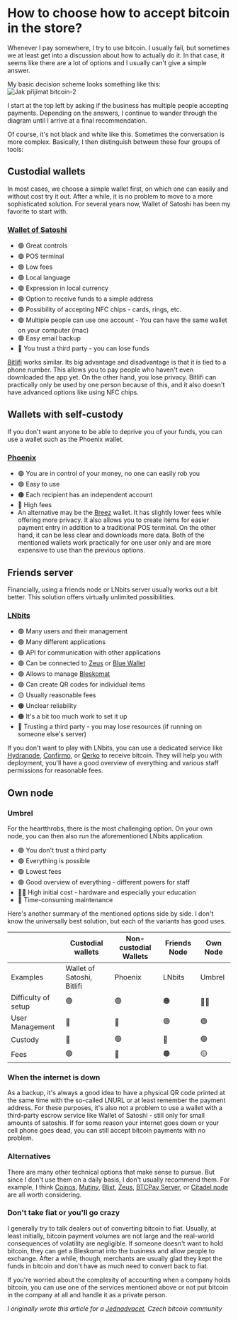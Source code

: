 # How to choose how to accept bitcoin in the store?

Whenever I pay somewhere, I try to use bitcoin. I usually fail, but sometimes we at least get into a discussion about how to actually do it. In that case, it seems like there are a lot of options and I usually can't give a simple answer.

My basic decision scheme looks something like this:
![Jak přijímat bitcoin-2](https://github.com/hynek-jina/Hynek/assets/26002916/ad4fc052-1173-47ca-aa71-8fee509a758a)


I start at the top left by asking if the business has multiple people accepting payments. Depending on the answers, I continue to wander through the diagram until I arrive at a final recommendation.

Of course, it's not black and white like this. Sometimes the conversation is more complex. Basically, I then distinguish between these four groups of tools:

## Custodial wallets
In most cases, we choose a simple wallet first, on which one can easily and without cost try it out. After a while, it is no problem to move to a more sophisticated solution. For several years now, Wallet of Satoshi has been my favorite to start with.

### [Wallet of Satoshi](https://www.walletofsatoshi.com/)
- 🟢 Great controls
- 🟢 POS terminal
- 🟢 Low fees
- 🟢 Local language
- 🟢 Expression in local currency
- 🟢 Option to receive funds to a simple address
- 🟢 Possibility of accepting NFC chips - cards, rings, etc.
- 🟢 Multiple people can use one account - You can have the same wallet on your computer (mac)
- 🟢 Easy email backup
- 🔴 You trust a third party - you can lose funds

[Bitlifi](https://www.bitlifi.com/) works similar. Its big advantage and disadvantage is that it is tied to a phone number. This allows you to pay people who haven't even downloaded the app yet. On the other hand, you lose privacy. Bitlifi can practically only be used by one person because of this, and it also doesn't have advanced options like using NFC chips.

## Wallets with self-custody
If you don't want anyone to be able to deprive you of your funds, you can use a wallet such as the Phoenix wallet.

### [Phoenix](https://phoenix.acinq.co/)
- 🟢 You are in control of your money, no one can easily rob you
- 🟢 Easy to use
- 🟠 Each recipient has an independent account
- 🔴 High fees
- An alternative may be the [Breez](https://breez.technology/) wallet. It has slightly lower fees while offering more privacy. It also allows you to create items for easier payment entry in addition to a traditional POS terminal. On the other hand, it can be less clear and downloads more data. Both of the mentioned wallets work practically for one user only and are more expensive to use than the previous options.

## Friends server
Financially, using a friends node or LNbits server usually works out a bit better. This solution offers virtually unlimited possibilities.

### [LNbits](http://lnbits.com/)
- 🟢 Many users and their management
- 🟢 Many different applications
- 🟢 API for communication with other applications
- 🟢 Can be connected to [Zeus](https://zeusln.app/) or [Blue Wallet](https://bluewallet.io/)
- 🟢 Allows to manage [Bleskomat](https://www.bleskomat.com/)
- 🟢 Can create QR codes for individual items
- 🟡 Usually reasonable fees
- 🟠 Unclear reliability
- 🟠 It's a bit too much work to set it up
- 🔴 Trusting a third party - you may lose resources (if running on someone else's server)

If you don't want to play with LNbits, you can use a dedicated service like [Hydranode](https://hydranode.net/), [Confirmo](https://confirmo.net/), or [Qerko](http://qerko.com/) to receive bitcoin. They will help you with deployment, you'll have a good overview of everything and various staff permissions for reasonable fees.

## Own node

### Umbrel
For the heartthrobs, there is the most challenging option. On your own node, you can then also run the aforementioned LNbits application.

- 🟢 You don't trust a third party
- 🟢 Everything is possible
- 🟢 Lowest fees
- 🟢 Good overview of everything - different powers for staff
- 🔴🔴 High initial cost - hardware and especially your education
- 🔴 Time-consuming maintenance


Here's another summary of the mentioned options side by side. I don't know the universally best solution, but each of the variants has good uses.

|   | Custodial wallets | Non-custodial Wallets | Friends Node | Own Node |
| - | ----------------- | -------------------- | ------------ | -------- |
| Examples | Wallet of Satoshi, Bitlifi | Phoenix | LNbits | Umbrel |
| Difficulty of setup | 🟢 | 🟢 | 🟠 | 🔴🔴 |
| User Management | 🔴 | 🔴 | 🟢 | 🟢 |
| Custody | 🔴 | 🟢 | 🔴 | 🟢 |
| Fees | 🟢 | 🔴 | 🟠 | 🟡 | 🟡 |


### When the internet is down
As a backup, it's always a good idea to have a physical QR code printed at the same time with the so-called LNURL or at least remember the payment address. For these purposes, it's also not a problem to use a wallet with a third-party escrow service like Wallet of Satoshi - still only for small amounts of satoshis. If for some reason your internet goes down or your cell phone goes dead, you can still accept bitcoin payments with no problem.

### Alternatives
There are many other technical options that make sense to pursue. But since I don't use them on a daily basis, I don't usually recommend them. For example, I think [Coinos](https://coinos.io/), [Mutiny](https://www.mutinywallet.com/), [Blixt](https://blixtwallet.github.io/), [Zeus](https://zeusln.app/), [BTCPay Server](https://btcpayserver.org/), or [Citadel node](https://runcitadel.space/) are all worth considering.

### Don't take fiat or you'll go crazy
I generally try to talk dealers out of converting bitcoin to fiat. Usually, at least initially, bitcoin payment volumes are not large and the real-world consequences of volatility are negligible. If someone doesn't want to hold bitcoin, they can get a Bleskomat into the business and allow people to exchange. After a while, though, merchants are usually glad they kept the funds in bitcoin and don't have as much need to convert back to fiat.

If you're worried about the complexity of accounting when a company holds bitcoin, you can use one of the services mentioned above or not put bitcoin in the company at all and handle it as a private person.

_I originally wrote this article for a [Jednadvacet](https://jednadvacet.org/blog/), Czech bitcoin community_
